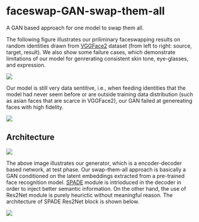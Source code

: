 # faceswap-GAN-swap-them-all
A GAN based approach for one model to swap them all.

The following figure illustrates our priliminary faceswapping results on random identities drawn from [VGGFace2](http://www.robots.ox.ac.uk/~vgg/data/vgg_face2/) dataset (from left to right: source, target, result). We also show some failure cases, which demonstrate limitations of our model for genrerating consistent skin tone, eye-glasses, and expression.

![](https://github.com/shaoanlu/faceswap-GAN-swap-them-all/raw/master/images/result.jpg)

Our model is still very data sentitive, i.e., when feeding identities that the model had never seem before or are outside training data distribution (such as asian faces that are scarce in VGGFace2), our GAN failed at genereating faces with high fidelity.

![](https://github.com/shaoanlu/faceswap-GAN-swap-them-all/raw/master/images/result2.jpg)

## Architecture
![](https://github.com/shaoanlu/faceswap-GAN-swap-them-all/raw/master/images/sta_generator.jpg)

The above image illustrates our generator, which is a encoder-decoder based network, at test phase. Our swap-them-all approach is basically a GAN conditioned on the latent embeddings extracted from a pre-trained face recognition model. [SPADE](https://arxiv.org/abs/1903.07291) module is intrioduced in the decoder in order to inject better semantic information. On the other hand, the use of Res2Net module is purely heurictic without meaningful reason. The architecture of SPADE Res2Net block is shown below.

![](https://github.com/shaoanlu/faceswap-GAN-swap-them-all/raw/master/images/sta_SPADE_Res2Net_block.jpg)
